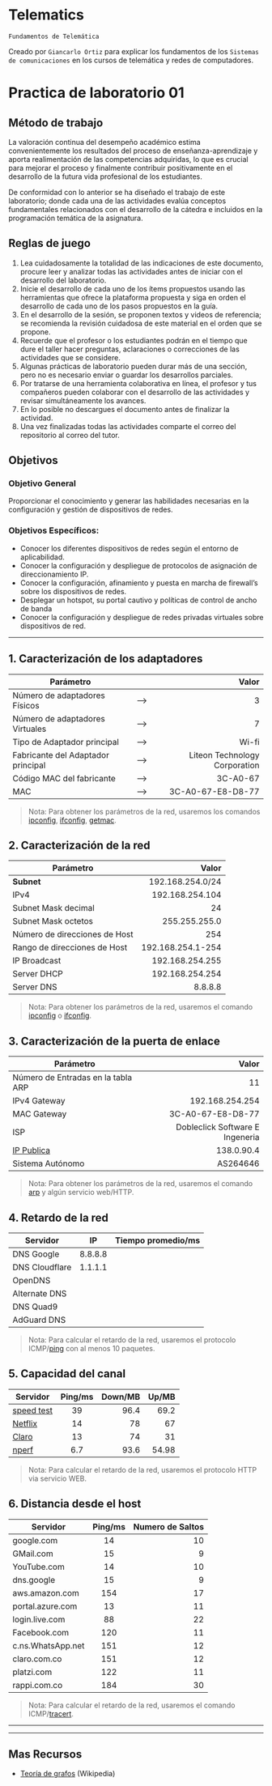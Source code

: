 # Telematics
<p><code>Fundamentos de Telemática</code></p>
<p>Creado por <code>Giancarlo Ortiz</code> para explicar los fundamentos de los <code>Sistemas de comunicaciones</code> en los cursos de telemática y redes de computadores.</p>

# Practica de laboratorio 01

## Método de trabajo
La valoración continua del desempeño académico estima convenientemente los resultados del proceso de enseñanza-aprendizaje y aporta realimentación de las competencias adquiridas, lo que es crucial para mejorar el proceso y finalmente contribuir positivamente en el desarrollo de la futura vida profesional de los estudiantes.

De conformidad con lo anterior se ha diseñado el trabajo de este laboratorio; donde cada una de las actividades evalúa conceptos fundamentales relacionados con el desarrollo de la cátedra e incluidos en la programación temática de la asignatura. 

## Reglas de juego
1. Lea cuidadosamente la totalidad de las indicaciones de este documento, procure leer y analizar todas las actividades antes de iniciar con el desarrollo del laboratorio. 
2. Inicie el desarrollo de cada uno de los ítems propuestos usando las herramientas que ofrece la plataforma propuesta y siga en orden el desarrollo de cada uno de los pasos propuestos en la guía.
3. En el desarrollo de la sesión, se proponen textos y videos de referencia; se recomienda la revisión cuidadosa de este material en el orden que se propone.
4. Recuerde que el profesor o los estudiantes podrán en el tiempo que dure el taller hacer preguntas, aclaraciones o correcciones de las actividades que se considere.
5. Algunas prácticas de laboratorio pueden durar más de una sección, pero no es necesario enviar o guardar los desarrollos parciales.
6. Por tratarse de una herramienta colaborativa en línea, el profesor y tus compañeros pueden colaborar con el desarrollo de las actividades y revisar simultáneamente los avances.
7. En lo posible no descargues el documento antes de finalizar la actividad.
8. Una vez finalizadas todas las actividades comparte el correo del repositorio al correo del tutor.


## Objetivos

### Objetivo General
Proporcionar el conocimiento y generar las habilidades necesarias en la configuración y gestión de dispositivos de redes.

### Objetivos Específicos:
- Conocer los diferentes dispositivos de redes según el entorno de aplicabilidad.
- Conocer la configuración y despliegue de protocolos de asignación de direccionamiento IP.
- Conocer la configuración, afinamiento y puesta en marcha de firewall’s sobre los dispositivos de redes.
- Desplegar un hotspot, su portal cautivo y políticas de control de ancho de banda
- Conocer la configuración y despliegue de redes privadas virtuales sobre dispositivos de red.

---

## 1. Caracterización de los adaptadores
|Parámetro||Valor|
|--|:--:|--:|
|Número de adaptadores Físicos|-->|3|
|Número de adaptadores Virtuales|-->|7|
|Tipo de Adaptador principal|-->|Wi-fi|
|Fabricante del Adaptador principal|-->|Liteon Technology Corporation|
|Código MAC del fabricante|-->|3C-A0-67|
|MAC|-->|3C-A0-67-E8-D8-77|

>Nota: Para obtener los parámetros de la red, usaremos los comandos [ipconfig][10], [ifconfig][8], [getmac][9].


## 2. Caracterización de la red
|Parámetro|Valor|
|--|--:|
|__Subnet__|192.168.254.0/24|
|IPv4|192.168.254.104|
|Subnet Mask decimal|24|
|Subnet Mask octetos|255.255.255.0|
|Número de direcciones de Host|254|
|Rango de direcciones de Host|192.168.254.1-254|
|IP Broadcast|192.168.254.255|
|Server DHCP|192.168.254.254|
|Server DNS|8.8.8.8|

>Nota: Para obtener los parámetros de la red, usaremos el comando [ipconfig][10] o [ifconfig][8].


## 3. Caracterización de la puerta de enlace
|Parámetro|Valor|
|--|--:|
|Número de Entradas en la tabla ARP |11|
|IPv4 Gateway|192.168.254.254|
|MAC Gateway|3C-A0-67-E8-D8-77|
|ISP|Dobleclick Software E Ingeneria|
|[IP Publica][5]|138.0.90.4|
|Sistema Autónomo|AS264646|


>Nota: Para obtener los parámetros de la red, usaremos el comando [arp][11] y algún servicio web/HTTP.


## 4. Retardo de la red
|Servidor|IP|Tiempo promedio/ms|
|--|--|--|
|DNS Google|8.8.8.8||
|DNS Cloudflare|1.1.1.1||
|OpenDNS|||
|Alternate DNS|||
|DNS Quad9|||
|AdGuard DNS|||

>Nota: Para calcular el retardo de la red, usaremos el protocolo ICMP/[ping][12] con al menos 10 paquetes.


## 5. Capacidad del canal
|Servidor|Ping/ms|Down/MB|Up/MB|
|--|:--:|--:|--:|
|[speed test][1]|39|96.4|69.2|
|[Netflix][2]|14|78|67|
|[Claro][3]|13|74|31|
|[nperf][4]|6.7|93.6|54.98|

>Nota: Para calcular el retardo de la red, usaremos el protocolo HTTP via servicio WEB.


## 6. Distancia desde el host
|Servidor|Ping/ms|Numero de Saltos|
|--|:--:|--:|
|google.com|14|10|
|GMail.com|15|9|
|YouTube.com|14|10|
|dns.google|15|9|
|aws.amazon.com|154|17|
|portal.azure.com|13|11|
|login.live.com|88|22|
|Facebook.com|120|11|
|c.ns.WhatsApp.net|151|12|
|claro.com.co|151|12|
|platzi.com|122|11|
|rappi.com.co|184|30|

>Nota: Para calcular el retardo de la red, usaremos el comando ICMP/[tracert][13].


---

[1]:https://www.speedtest.net/es
[2]:https://fast.com/es/#
[3]:http://speedtest.claro.net.co/
[4]:https://www.nperf.com/es/
[5]:https://www.cual-es-mi-ip.net/

[8]:https://man7.org/linux/man-pages/man8/ifconfig.8.html
[9]:https://learn.microsoft.com/es-es/windows-server/administration/windows-commands/getmac
[10]:https://learn.microsoft.com/es-es/windows-server/administration/windows-commands/ipconfig
[11]:https://learn.microsoft.com/es-es/windows-server/administration/windows-commands/arp
[12]:https://learn.microsoft.com/es-es/windows-server/administration/windows-commands/ping
[13]:https://learn.microsoft.com/es-es/windows-server/administration/windows-commands/tracert


---
## Mas Recursos
- [Teoría de grafos](https://es.wikipedia.org/wiki/Teor%C3%ADa_de_grafos) (Wikipedia)